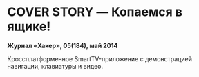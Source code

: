 # COVER STORY — Копаемся в ящике!

**Журнал «Хакер», 05(184), май 2014**

Кроссплатформенное SmartTV-приложение с демонстрацией навигации, клавиатуры и видео.
